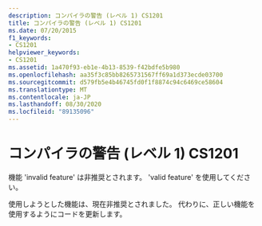 ```yaml
---
description: コンパイラの警告 (レベル 1) CS1201
title: コンパイラの警告 (レベル 1) CS1201
ms.date: 07/20/2015
f1_keywords:
- CS1201
helpviewer_keywords:
- CS1201
ms.assetid: 1a470f93-eb1e-4b13-8539-f42bdfe5b980
ms.openlocfilehash: aa35f3c85bb8265731567ff69a1d373ecde03700
ms.sourcegitcommit: d579fb5e4b46745fd0f1f8874c94c6469ce58604
ms.translationtype: MT
ms.contentlocale: ja-JP
ms.lasthandoff: 08/30/2020
ms.locfileid: "89135096"
---
```

# <a name="compiler-warning-level-1-cs1201"></a>コンパイラの警告 (レベル 1) CS1201
機能 'invalid feature' は非推奨とされます。 'valid feature' を使用してください。  
  
 使用しようとした機能は、現在非推奨とされました。 代わりに、正しい機能を使用するようにコードを更新します。
